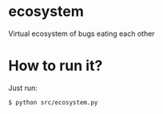 # ecosystem
Virtual ecosystem of bugs eating each other

# How to run it?
Just run:
```
$ python src/ecosystem.py
```
